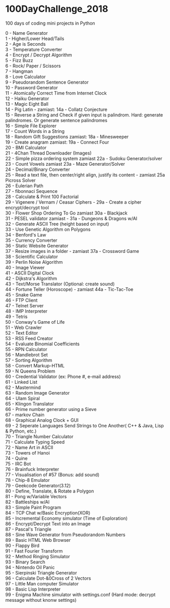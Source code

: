 # 100DayChallenge_2018
100 days of coding mini projects in Python

0 - Name Generator  
1 - Higher/Lower Head/Tails   
2 - Age is Seconds  
3 - Temperature Converter  
4 - Encrypt / Decrypt Algorithm  
5 - Fizz Buzz  
6 - Rock/ Paper / Scissors  
7 - Hangman  
8 - Love Calculator  
9 - Pseudorandom Sentence Generator  
10 - Password Generator  
11 - Atomically Correct Time from Internet Clock  
12 - Haiku Generator  
13 - Magic Eight Ball  
14 - Pig Latin - zamiast: 14a - Collatz Conjecture  
15 - Reverse a String and Check if given input is palindrom. Hard: generate palindromes. Or generate sentence palindromes  
16 - Simple File Explorer  
17 - Count Words in a String  
18 - Random Gift Suggestions zamiast: 18a - Minesweeper  
19 - Create anagram zamiast: 19a - Connect Four  
20 - BMI Calculator  
21 - 4Chan Thread Downloader (Images)  
22 - Simple pizza ordering system zamiast 22a - Sudoku Generator/solver 
23 - Count Vowels zamiast 23a - Maze Generator/Solver  
24 - Decimal/Binary Converter  
25 - Read a text file, then center/right align, justify its content - zamiast 25a Picross Solver  
26 - Eulerian Path  
27 - fibonnaci Sequence  
28 - Calculate & Print 100 Factorial  
29 - Vigenere / Vernam / Ceasar Ciphers - 29a - Create a cipher encrypt/decrypt tool  
30 - Flower Shop Ordering To Go zamiast 30a - Blackjack  
31 - PESEL validator zamiast - 31a - Dungeons & Dragons w/AI  
32 - Generate ASCII Tree (height based on input)  
33 - Use Genetic Algorithm on Polygons  
34 - Benford's Law  
35 - Currency Converter  
36 - Static Website Generator  
37 - Resize images in a folder - zamiast 37a - Crossword Game  
38 - Scientific Calculator  
39 - Perlin Noise Algorithm  
40 - Image Viewer  
41 - ASCII Digital Clock  
42 - Dijkstra's Algorithm  
43 - Text/Morse Translator (Optional: create sound)  
44 - Fortune Teller (Horoscope) - zamiast 44a - Tic-Tac-Toe  
45 - Snake Game   
46 - FTP Client  
47 - Telnet Server  
48 - IMP Interpreter  
49 - Tetris  
50 - Conway's Game of Life  
51 - Web Crawler  
52 - Text Editor  
53 - RSS Feed Creator  
54 - Evaluate Binomial Coefficients   
55 - RPN Calculator  
56 - Mandlebrot Set  
57 - Sorting Algorithm  
58 - Convert Markup-HTML  
59 - N Queens Problem  
60 - Credential Validator (ex: Phone #, e-mail address)  
61 - Linked List  
62 - Mastermind  
63 - Random Image Generator  
64 - Ulam Spiral  
65 - Klingon Translator  
66 - Prime number generator using a Sieve  
67 - markov Chain  
68 - Graphical Analog Clock + GUI  
69 - 2 Seperate Languages Send Strings to One Another( C++ & Java, Lisp & Python, etc.)  
70 - Triangle Number Calculator  
71 - Calculate Typing Speed  
72 - Name Art in ASCII  
73 - Towers of Hanoi  
74 - Quine  
75 - IRC Bot  
76 - Brainfuck Interpreter  
77 - Visualisation of #57 (Bonus: add sound)  
78 - Chip-8 Emulator  
79 - Geekcode Generator(3.12)  
80 - Define, Translate, & Rotate a Polygon  
81 - Pong w/Variable Vectors  
82 - Battleships w/AI  
83 - Simple Paint Program  
84 - TCP Chat w/Basic Encryption(XOR)  
85 - Incremental Economy simulator (Time of Exploration)  
86 - Encrypt/Decrypt Text into an Image  
87 - Pascal's Triangle  
88 - Sine Wave Generator from Pseudorandom Numbers  
89 - Basic HTML Web Browser  
90 - Flappy Bird  
91 - Fast Fourier Transform  
92 - Method Ringing Simulator  
93 - Binary Search  
94 - Nintendo Oil Panic  
95 - Sierpinski Triangle Generator  
96 - Calculate Dot-&0Cross of 2 Vectors  
97 - Little Man computer Simulator  
98 - Basic Lisp Interpreter  
99 - Enigma Machine simulator with settings.conf (Hard mode: decrypt message without knonw settings)
